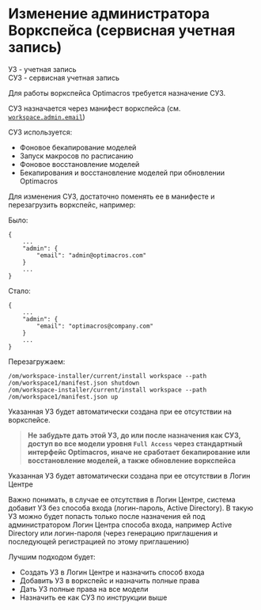 # Изменение администратора Воркспейса (сервисная учетная запись)

УЗ - учетная запись\
СУЗ - сервисная учетная запись

Для работы воркспейса Optimacros требуется назначение СУЗ.

СУЗ назначается через манифест воркспейса (см. [`workspace.admin.email`](workspaceManifestInfo.md#admin))

СУЗ используется:
 - Фоновое бекапирование моделей
 - Запуск макросов по расписанию
 - Фоновое восстановление моделей
 - Бекапирования и восстановление моделей при обновлении Optimacros

Для изменения СУЗ, достаточно поменять ее в манифесте и перезагрузить воркспейс, например:

Было:

```
{
    ...
    "admin": {
        "email": "admin@optimacros.com"
    }
    ...
}
```

Стало:

```
{
    ...
    "admin": {
        "email": "optimacros@company.com"
    }
    ...
}
```

Перезагружаем:

```
/om/workspace-installer/current/install workspace --path /om/workspace1/manifest.json shutdown
/om/workspace-installer/current/install workspace --path /om/workspace1/manifest.json up
```

Указанная УЗ будет автоматически создана при ее отсутствии на воркспейсе.

> **Не забудьте дать этой УЗ, до или после назначения как СУЗ, доступ 
> во все модели уровня `Full Access` через стандартный интерфейс Optimacros, 
> иначе не сработает бекапирование или восстановление моделей, а также обновление воркспейса**

Указанная УЗ будет автоматически создана при ее отсутствии в Логин Центре

Важно понимать, в случае ее отсутствия в Логин Центре, 
система добавит УЗ без способа входа (логин-пароль, Active Directory). 
В такую УЗ можно будет попасть только после назначения 
ей под администратором Логин Центра способа входа, например Active Directory 
или логин-пароля (через генерацию приглашения и последующей регистрацией по этому приглашению)

Лучшим подходом будет:
 - Создать УЗ в Логин Центре и назначить способ входа
 - Добавить УЗ в воркспейс и назначить полные права
 - Дать УЗ полные права на все модели
 - Назначить ее как СУЗ по инструкции выше